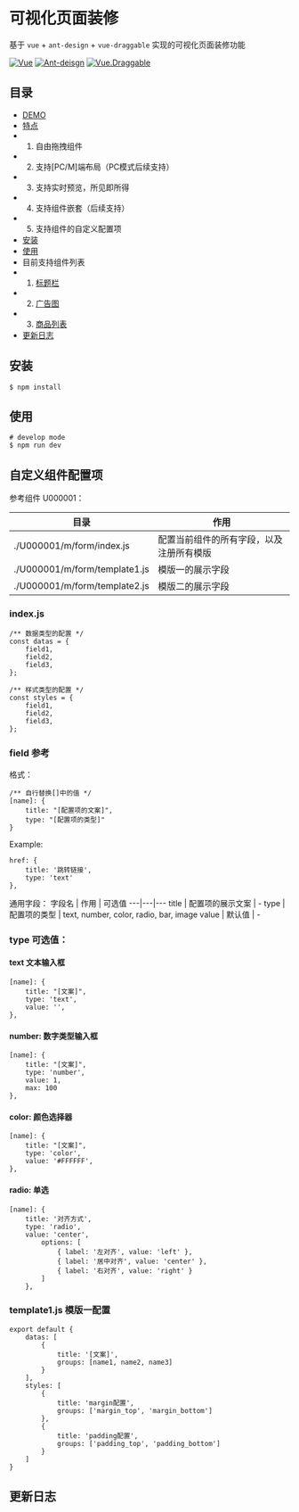 # 可视化页面装修
基于 ```vue``` + ```ant-design``` + ```vue-draggable``` 实现的可视化页面装修功能

[![Vue](https://img.shields.io/badge/Vue-%5E2.5.16-brightgreen)](https://cn.vuejs.org)
[![Ant-deisgn](https://img.shields.io/badge/Antd-v1.3.10-brightgreen)](https://antdv.com/)
[![Vue.Draggable](https://img.shields.io/badge/Vue.Draggable-v2.23.0-brightgreen)](https://github.com/SortableJS/Vue.Draggable)


## 目录
* [DEMO](https://cullenng.github.io/page-design)
* [特点](#特点)
* 1. 自由拖拽组件
* 2. 支持[PC/M]端布局（PC模式后续支持）
* 3. 支持实时预览，所见即所得
* 4. 支持组件嵌套（后续支持）
* 5. 支持组件的自定义配置项
* [安装](https://github.com/CullenNg/page-design#安装)
* [使用](https://github.com/CullenNg/page-design#使用)
* 目前支持组件列表
* 1. [标题栏](https://github.com/CullenNg/page-design#标题栏)
* 2. [广告图](https://github.com/CullenNg/page-design#广告图)
* 3. [商品列表](https://github.com/CullenNg/page-design#商品列表)
* [更新日志](https://github.com/CullenNg/page-design#更新日志)

## 安装
```
$ npm install
```

## 使用
```
# develop mode
$ npm run dev
```


## 自定义组件配置项
参考组件 U000001：

目录 | 作用
---|---
./U000001/m/form/index.js | 配置当前组件的所有字段，以及注册所有模版
./U000001/m/form/template1.js | 模版一的展示字段
./U000001/m/form/template2.js | 模版二的展示字段

### index.js
```
/** 数据类型的配置 */
const datas = {
    field1,
    field2,
    field3,
};

/** 样式类型的配置 */
const styles = {
    field1,
    field2,
    field3,
};
```

### field 参考
格式：
```
/** 自行替换[]中的值 */
[name]: {
    title: "[配置项的文案]",
    type: "[配置项的类型]"
}
```
Example: 
```
href: {
    title: '跳转链接',
    type: 'text'
},
```
通用字段：
字段名 | 作用 | 可选值
---|---|---
title | 配置项的展示文案 | -
type | 配置项的类型 | text, number, color, radio, bar, image
value | 默认值 | -

### type 可选值：

#### text 文本输入框
```
[name]: {
    title: "[文案]",
    type: 'text',
    value: '',
},
```

#### number: 数字类型输入框
```
[name]: {
    title: "[文案]",
    type: 'number',
    value: 1,
    max: 100
},
```

#### color: 颜色选择器
```
[name]: {
    title: "[文案]",
    type: 'color',
    value: '#FFFFFF',
},
```

#### radio: 单选
```
[name]: {
    title: '对齐方式',
    type: 'radio',
    value: 'center',
        options: [
            { label: '左对齐', value: 'left' },
            { label: '居中对齐', value: 'center' },
            { label: '右对齐', value: 'right' }
        ]  
    },
```


### template1.js 模版一配置
```
export default {
    datas: [
        {
            title: '[文案]',
            groups: [name1, name2, name3]
        }
    ],
    styles: [
        {
            title: 'margin配置',
            groups: ['margin_top', 'margin_bottom']
        },
        {
            title: 'padding配置',
            groups: ['padding_top', 'padding_bottom']
        }
    ]
}
```


## 更新日志
